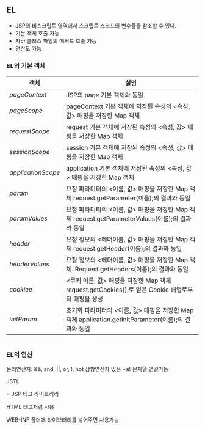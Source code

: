 ## EL

- JSP의 비스크립트 영역에서 스크립트 스코프의 변수들을 참조할 수 있다.
- 기본 객체 호출 가능
- 자바 클래스 파일의 메서드 호출 가능
- 연산도 가능

### EL의 기본 객체

|객체|설명|
|---|---|
|*pageContext*|JSP의 page 기본 객체와 동일|
|*pageScope*|pageContext 기본 객체에 저장된 속성의 <속성, 값> 매핑을 저장한 Map 객체|
|*requestScope*|request 기본 객체에 저장된 속성의 <속성, 값> 매핑을 저장한 Map 객체|
|*sessionScope*|session 기본 객체에 저장된 속성의 <속성, 값> 매핑을 저장한 Map 객체|
|*applicationScope*|application 기본 객체에 저장된 속성의 <속성, 값> 매핑을 저장한 Map 객체|
|*param*|요청 파라미터의 <이름, 값> 매핑을 저장한 Map 객체 request.getParameter(이름);의 결과와 동일|
|*paramValues*|요청 파라미티의 <이름, 값> 매핑을 저장한 Map 객체 request.getParameterValues(이름);의 결과와 동일|
|*header*|요청 정보의 <헤더이름, 값> 매핑을 저장한 Map 객체 request.getHeader(이름);의 결과와 동일|
|*headerValues*|요청 정보의 <헤더이름, 값> 매핑을 저장한 Map 객체. Request.getHeaders(이름);의 결과와 동일|
|*cookiee*|<쿠키 이름, 값> 매핑을 저장한 Map 객체 request.getCookies();로 얻은 Cookie 배열로부터 매핑을 생성|
|*initParam*|초기화 파라미터의 <이름, 값> 매핑을 저장한 Map 객체 application.getInitParameter(이름);의 결과와 동일|

```jsp
```

### EL의 연산
논리연산자: &&, and, ||, or, !, not
삼항연산자 있음
+로 문자열 연결가능


JSTL

= JSP 태그 라이브러리

HTML 태그처럼 사용

WEB-INF 폴더에 라이브러리를 넣어주면 사용가능
